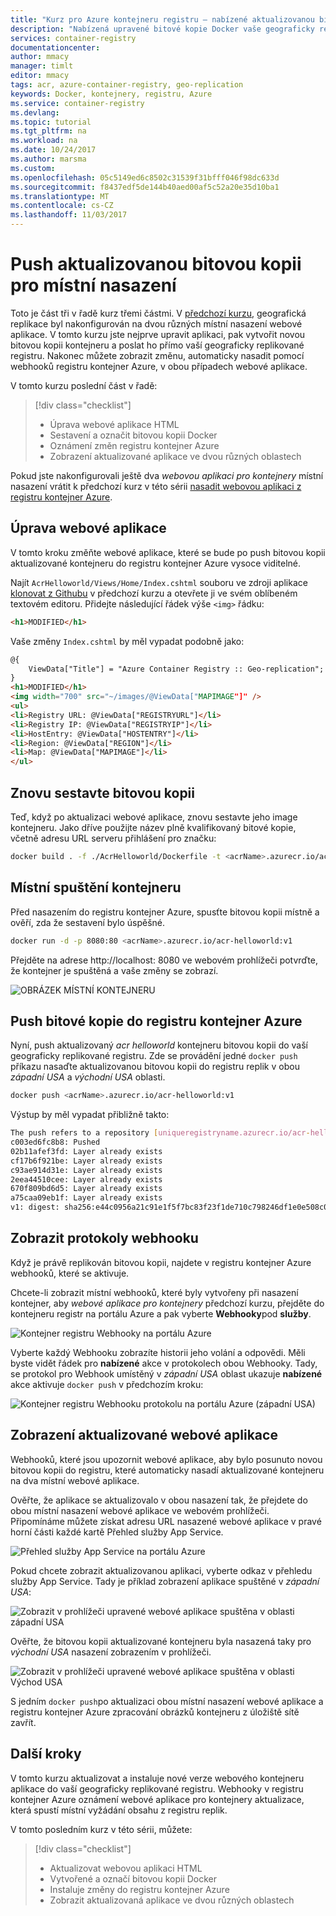 ```yaml
---
title: "Kurz pro Azure kontejneru registru – nabízené aktualizovanou bitovou kopii pro místní nasazení"
description: "Nabízená upravené bitové kopie Docker vaše geograficky replikované Azure přidat registru, a poté automaticky nasadí do webové aplikace běžící v několika oblastech změny nezobrazí. Tři součástí série, třemi částmi."
services: container-registry
documentationcenter: 
author: mmacy
manager: timlt
editor: mmacy
tags: acr, azure-container-registry, geo-replication
keywords: Docker, kontejnery, registru, Azure
ms.service: container-registry
ms.devlang: 
ms.topic: tutorial
ms.tgt_pltfrm: na
ms.workload: na
ms.date: 10/24/2017
ms.author: marsma
ms.custom: 
ms.openlocfilehash: 05c5149ed6c8502c31539f31bfff046f98dc633d
ms.sourcegitcommit: f8437edf5de144b40aed00af5c52a20e35d10ba1
ms.translationtype: MT
ms.contentlocale: cs-CZ
ms.lasthandoff: 11/03/2017
---
```

# <a name="push-an-updated-image-to-regional-deployments"></a>Push aktualizovanou bitovou kopii pro místní nasazení

Toto je část tři v řadě kurz třemi částmi. V [předchozí kurzu](container-registry-tutorial-deploy-app.md), geografická replikace byl nakonfigurován na dvou různých místní nasazení webové aplikace. V tomto kurzu jste nejprve upravit aplikaci, pak vytvořit novou bitovou kopii kontejneru a poslat ho přímo vaší geograficky replikované registru. Nakonec můžete zobrazit změnu, automaticky nasadit pomocí webhooků registru kontejner Azure, v obou případech webové aplikace.

V tomto kurzu poslední část v řadě:

> [!div class="checklist"]
> * Úprava webové aplikace HTML
> * Sestavení a označit bitovou kopii Docker
> * Oznámení změn registru kontejner Azure
> * Zobrazení aktualizované aplikace ve dvou různých oblastech

Pokud jste nakonfigurovali ještě dva *webovou aplikaci pro kontejnery* místní nasazení vrátit k předchozí kurz v této sérii [nasadit webovou aplikaci z registru kontejner Azure](container-registry-tutorial-deploy-app.md).

## <a name="modify-the-web-application"></a>Úprava webové aplikace

V tomto kroku změňte webové aplikace, které se bude po push bitovou kopii aktualizované kontejneru do registru kontejner Azure vysoce viditelné.

Najít `AcrHelloworld/Views/Home/Index.cshtml` souboru ve zdroji aplikace [klonovat z Githubu](container-registry-tutorial-prepare-registry.md#get-application-code) v předchozí kurzu a otevřete ji ve svém oblíbeném textovém editoru. Přidejte následující řádek výše `<img>` řádku:

```html
<h1>MODIFIED</h1>
```

Vaše změny `Index.cshtml` by měl vypadat podobně jako:

```html
@{
    ViewData["Title"] = "Azure Container Registry :: Geo-replication";
}
<h1>MODIFIED</h1>
<img width="700" src="~/images/@ViewData["MAPIMAGE"]" />
<ul>
<li>Registry URL: @ViewData["REGISTRYURL"]</li>
<li>Registry IP: @ViewData["REGISTRYIP"]</li>
<li>HostEntry: @ViewData["HOSTENTRY"]</li>
<li>Region: @ViewData["REGION"]</li>
<li>Map: @ViewData["MAPIMAGE"]</li>
</ul>
```

## <a name="rebuild-the-image"></a>Znovu sestavte bitovou kopii

Teď, když po aktualizaci webové aplikace, znovu sestavte jeho image kontejneru. Jako dříve použijte název plně kvalifikovaný bitové kopie, včetně adresu URL serveru přihlášení pro značku:

```bash
docker build . -f ./AcrHelloworld/Dockerfile -t <acrName>.azurecr.io/acr-helloworld:v1
```

## <a name="run-the-container-locally"></a>Místní spuštění kontejneru

Před nasazením do registru kontejner Azure, spusťte bitovou kopii místně a ověří, zda že sestavení bylo úspěšné.

```bash
docker run -d -p 8080:80 <acrName>.azurecr.io/acr-helloworld:v1
```

Přejděte na adrese http://localhost: 8080 ve webovém prohlížeči potvrďte, že kontejner je spuštěná a vaše změny se zobrazí.

![OBRÁZEK MÍSTNÍ KONTEJNERU][local-container-01]

## <a name="push-image-to-azure-container-registry"></a>Push bitové kopie do registru kontejner Azure

Nyní, push aktualizovaný *acr helloworld* kontejneru bitovou kopii do vaší geograficky replikované registru. Zde se provádění jedné `docker push` příkazu nasaďte aktualizovanou bitovou kopii do registru replik v obou *západní USA* a *východní USA* oblasti.

```bash
docker push <acrName>.azurecr.io/acr-helloworld:v1
```

Výstup by měl vypadat přibližně takto:

```bash
The push refers to a repository [uniqueregistryname.azurecr.io/acr-helloworld]
c003ed6fc8b8: Pushed
02b11afef3fd: Layer already exists
cf17b6f921be: Layer already exists
c93ae914d31e: Layer already exists
2eea44510cee: Layer already exists
670f809bd6d5: Layer already exists
a75caa09eb1f: Layer already exists
v1: digest: sha256:e44c0956a21c91e1f5f7bc83f23f1de710c798246df1e0e508c0c88025449646 size: 1792
```

## <a name="view-the-webhook-logs"></a>Zobrazit protokoly webhooku

Když je právě replikován bitovou kopii, najdete v registru kontejner Azure webhooků, které se aktivuje.

Chcete-li zobrazit místní webhooků, které byly vytvořeny při nasazení kontejner, aby *webové aplikace pro kontejnery* předchozí kurzu, přejděte do kontejneru registr na portálu Azure a pak vyberte **Webhooky**pod **služby**.

![Kontejner registru Webhooky na portálu Azure][tutorial-portal-01]

Vyberte každý Webhooku zobrazíte historii jeho volání a odpovědi. Měli byste vidět řádek pro **nabízené** akce v protokolech obou Webhooky. Tady, se protokol pro Webhook umístěný v *západní USA* oblast ukazuje **nabízené** akce aktivuje `docker push` v předchozím kroku:

![Kontejner registru Webhooku protokolu na portálu Azure (západní USA)][tutorial-portal-02]

## <a name="view-the-updated-web-app"></a>Zobrazení aktualizované webové aplikace

Webhooků, které jsou upozornit webové aplikace, aby bylo posunuto novou bitovou kopii do registru, které automaticky nasadí aktualizované kontejneru na dva místní webové aplikace.

Ověřte, že aplikace se aktualizovalo v obou nasazení tak, že přejdete do obou místní nasazení webové aplikace ve webovém prohlížeči. Připomínáme můžete získat adresu URL nasazené webové aplikace v pravé horní části každé kartě Přehled služby App Service.

![Přehled služby App Service na portálu Azure][tutorial-portal-03]

Pokud chcete zobrazit aktualizovanou aplikaci, vyberte odkaz v přehledu služby App Service. Tady je příklad zobrazení aplikace spuštěné v *západní USA*:

![Zobrazit v prohlížeči upravené webové aplikace spuštěna v oblasti západní USA][deployed-app-westus-modified]

Ověřte, že bitovou kopii aktualizované kontejneru byla nasazená taky pro *východní USA* nasazení zobrazením v prohlížeči.

![Zobrazit v prohlížeči upravené webové aplikace spuštěna v oblasti Východ USA][deployed-app-eastus-modified]

S jedním `docker push`po aktualizaci obou místní nasazení webové aplikace a registru kontejner Azure zpracování obrázků kontejneru z úložiště sítě zavřít.

## <a name="next-steps"></a>Další kroky

V tomto kurzu aktualizovat a instaluje nové verze webového kontejneru aplikace do vaší geograficky replikované registru. Webhooky v registru kontejner Azure oznámení webové aplikace pro kontejnery aktualizace, která spustí místní vyžádání obsahu z registru replik.

V tomto posledním kurz v této sérii, můžete:

> [!div class="checklist"]
> * Aktualizovat webovou aplikaci HTML
> * Vytvořené a označí bitovou kopii Docker
> * Instaluje změny do registru kontejner Azure
> * Zobrazit aktualizovaná aplikace ve dvou různých oblastech

<!-- IMAGES -->
[deployed-app-eastus-modified]: ./media/container-registry-tutorial-deploy-update/deployed-app-eastus-modified.png
[deployed-app-westus-modified]: ./media/container-registry-tutorial-deploy-update/deployed-app-westus-modified.png
[local-container-01]: ./media/container-registry-tutorial-deploy-update/local-container-01.png
[tutorial-portal-01]: ./media/container-registry-tutorial-deploy-update/tutorial-portal-01.png
[tutorial-portal-02]: ./media/container-registry-tutorial-deploy-update/tutorial-portal-02.png
[tutorial-portal-03]: ./media/container-registry-tutorial-deploy-update/tutorial-portal-03.png